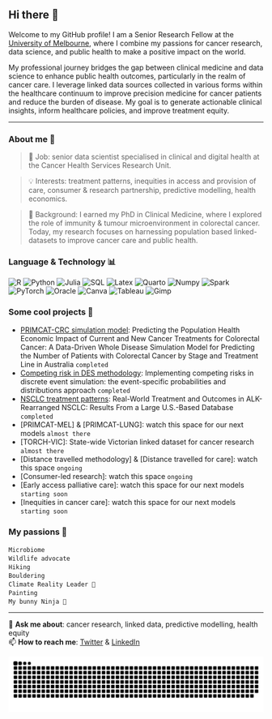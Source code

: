 ## Hi there 👋

Welcome to my GitHub profile! I am a Senior Research Fellow at the [University of Melbourne](https://mspgh.unimelb.edu.au/centres-institutes/centre-for-health-policy/research-group/cancer-health-unit), where I combine my passions for cancer research, data science, and public health to make a positive impact on the world. 

My professional journey bridges the gap between clinical medicine and data science to enhance public health outcomes, particularly in the realm of cancer care. 
I leverage linked data sources collected in various forms within the healthcare continuum to improve precision medicine for cancer patients and reduce the burden of disease. My goal is to generate actionable clinical insights, inform healthcare policies, and improve treatment equity.

--- 
 
### About me 🔬
> 📌 Job: senior data scientist specialised in clinical and digital health at the Cancer Health Services Research Unit. <br>

> 💡 Interests: treatment patterns, inequities in access and provision of care, consumer & research partnership, predictive modelling, health economics. <br>

> 🔭 Background: I earned my PhD in Clinical Medicine, where I explored the role of immunity & tumour microenvironment in colorectal cancer. Today, my research focuses on harnessing population based linked-datasets to improve cancer care and public health. <br>


### Language & Technology 📊
![R](https://img.shields.io/badge/R-language?style=flat&logo=r&logoColor=blue&logoSize=auto&labelColor=black&color=black)
![Python](https://img.shields.io/badge/python-language?style=flat&logo=python&logoColor=yellow&logoSize=auto&labelColor=black&color=black)
![Julia](https://img.shields.io/badge/julia-logo?logo=julia&color=black)
![SQL](https://img.shields.io/badge/mysql-language?style=flat&logo=mysql&logoColor=lightblue&logoSize=auto&labelColor=black&color=black)
![Latex](https://img.shields.io/badge/latex-logo?logo=latex&color=black)
![Quarto](https://img.shields.io/badge/quarto-logo?style=flat&logo=quarto&logoColor=blue&logoSize=auto&labelColor=black&color=black)
![Numpy](https://img.shields.io/badge/numpy-logo?logo=numpy&logoColor=cyan&color=black)
![Spark](https://img.shields.io/badge/apachespark-logo?style=flat&logo=apachespark&logoColor=auto&logoSize=auto&labelColor=black&color=black)
![PyTorch](https://img.shields.io/badge/pytorch-logo?style=flat&logo=pytorch&logoColor=red&logoSize=auto&labelColor=black&color=black)
![Oracle](https://img.shields.io/badge/oracle-logo?logo=oracle&logoColor=darkred&color=black)
![Canva](https://img.shields.io/badge/canva-logo?logo=canva&color=black)
![Tableau](https://img.shields.io/badge/tableau-logo?style=flat&logo=tableau&logoColor=auto&logoSize=auto&labelColor=black&color=black)
![Gimp](https://img.shields.io/badge/gimp-logo?logo=gimp&logoColor=lightgrey&color=black)
<br />

### Some cool projects 🚀 
- [PRIMCAT-CRC simulation model](https://doi.org/10.1016/j.jval.2024.06.006): Predicting the Population Health Economic Impact of Current and New Cancer Treatments for Colorectal Cancer: A Data-Driven Whole Disease Simulation Model for Predicting the Number of Patients with Colorectal Cancer by Stage and Treatment Line in Australia `completed`
- [Competing risk in DES methodology](https://www.frontiersin.org/journals/pharmacology/articles/10.3389/fphar.2023.1255021/full): Implementing competing risks in discrete event simulation: the event-specific probabilities and distributions approach `completed`
- [NSCLC treatment patterns](https://doi.org/10.1016/j.jtocrr.2024.100662): Real-World Treatment and Outcomes in ALK-Rearranged NSCLC: Results From a Large U.S.-Based Database `completed`
- [PRIMCAT-MEL] & [PRIMCAT-LUNG]: watch this space for our next models `almost there`
- [TORCH-VIC]: State-wide Victorian linked dataset for cancer research `almost there`
- [Distance travelled methodology] & [Distance travelled for care]: watch this space `ongoing`
- [Consumer-led research]: watch this space `ongoing`
- [Early access palliative care]: watch this space for our next models `starting soon`
- [Inequities in cancer care]: watch this space for our next models `starting soon`

### My passions 🧡
`Microbiome` <br>
`Wildlife advocate` <br>
`Hiking` <br>
`Bouldering` <br>
`Climate Reality Leader 🌱` <br>
`Painting` <br>
`My bunny Ninja 🐰` <br>

--- 

💬 **Ask me about**: cancer research, linked data, predictive modelling, health equity <br>
📫 **How to reach me**: [Twitter](https://twitter.com/Fannychini) & [LinkedIn](https://www.linkedin.com/in/fanny-franchini-b4062491/)
<br />

<picture>
  <source media="(prefers-color-scheme: dark)" srcset="https://github.com/fannychini/fannychini/raw/output/github-contribution-grid-snake-dark.svg" />
  <source media="(prefers-color-scheme: light)" srcset="https://github.com/fannychini/fannychini/raw/output/github-contribution-grid-snake.svg" />
  <img alt="github-snake" src="https://github.com/fannychini/fannychini/raw/output/github-contribution-grid-snake.svg" />
</picture>
